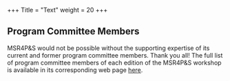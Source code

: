 +++
Title = "Text"
weight = 20
+++

## Program Committee Members

MSR4P&S would not be possible without the supporting expertise of its current and former program committee members. Thank you all! The full list of program committee members of each edition of the MSR4P&S workshop is available in its corresponding web page [here](/msr2ps2022).